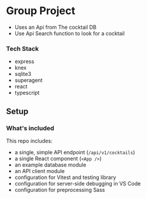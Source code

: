 # Group Project

* Uses an Api from The cocktail DB
* Use Api Search function to look for a cocktail

 ### Tech Stack
 * express
 * knex
 * sqlite3
 * superagent
 * react
 * typescript



## Setup

### What's included

This repo includes:

* a single, simple API endpoint (`/api/v1/cocktails`)
* a single React component (`<App />`)
* an example database module 
* an API client module 
* configuration for Vitest and testing library
* configuration for server-side debugging in VS Code
* configuration for preprocessing Sass
